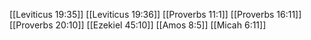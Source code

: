 [[Leviticus 19:35]]
[[Leviticus 19:36]]
[[Proverbs 11:1]]
[[Proverbs 16:11]]
[[Proverbs 20:10]]
[[Ezekiel 45:10]]
[[Amos 8:5]]
[[Micah 6:11]]
